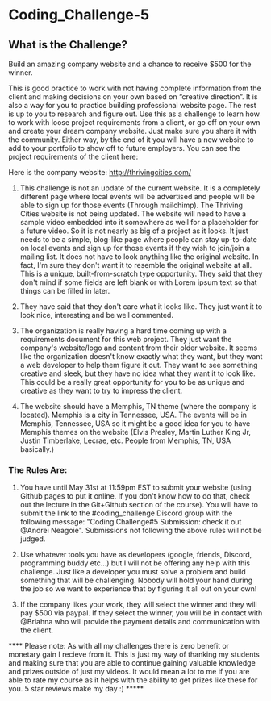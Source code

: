 # Coding_Challenge-5

## What is the Challenge?

Build an amazing company website and a chance to receive $500 for the winner.

This is good practice to work with not having complete information from the client and making decisions on your own based on “creative direction”. It is also a way for you to practice building professional website page. The rest is up to you to research and figure out. Use this as a challenge to learn how to work with loose project requirements from a client, or go off on your own and create your dream company website. Just make sure you share it with the community. Either way, by the end of it you will have a new website to add to your portfolio to show off to future employers. You can see the project requirements of the client here: 

Here is the company website: http://thrivingcities.com/

1) This challenge is not an update of the current website. It is a completely different page where local events will be advertised and people will be able to sign up for those events (Through mailchimp). The Thriving Cities website is not being updated. The website will need to have a sample video embedded into it somewhere as well for a placeholder for a future video.
So it is not nearly as big of a project as it looks. It just needs to be a simple, blog-like page where people can stay up-to-date on local events and sign up for those events if they wish to join/join a mailing list. It does not have to look anything like the original website. In fact, I'm sure they don't want it to resemble the original website at all. This is a unique, built-from-scratch type opportunity. They said that they don't mind if some fields are left blank or with Lorem ipsum text so that things can be filled in later.

2) They have said that they don't care what it looks like. They just want it to look nice, interesting and be well commented.

3) The organization is really having a hard time coming up with a requirements document for this web project. They just want the company's website/logo and content from their older website. It seems like the organization doesn't know exactly what they want, but they want a web developer to help them figure it out. They want to see something creative and sleek, but they have no idea what they want it to look like. This could be a really great opportunity for you to be as unique and creative as they want to try to impress the client.

4) The website should have a Memphis, TN theme (where the company is located). Memphis is a city in Tennessee, USA. The events will be in Memphis, Tennessee, USA so it might be a good idea for you to have Memphis themes on the website (Elvis Presley, Martin Luther King Jr, Justin Timberlake, Lecrae, etc. People from Memphis, TN, USA basically.)

### The Rules Are:

1. You have until May 31st at 11:59pm EST to submit your website (using Github pages to put it online. If you don't know how to do that, check out the lecture in the Git+Github section of the course). You will have to submit the link to the #coding_challenge Discord group with the following message:  "Coding Challenge#5 Submission:<your link here> check it out @Andrei Neagoie". Submissions not following the above rules will not be judged. 

2. Use whatever tools you have as developers (google, friends, Discord, programming buddy etc...) but I will not be offering any help with this challenge. Just like a developer you must solve a problem and build something that will be challenging. Nobody will hold your hand during the job so we want to experience that by figuring it all out on your own!

3. If the company likes your work, they will select the winner and they will pay $500 via paypal. If they select the winner, you will be in contact with @Briahna who will provide the payment details and communication with the client. 

**** Please note: As with all my challenges there is zero benefit or monetary gain I recieve from it. This is just my way of thanking my students and making sure that you are able to continue gaining valuable knowledge and prizes outside of just my videos. It would mean a lot to me if you are able to rate my course as it helps with the ability to get prizes like these for you. 5 star reviews make my day :) *****
